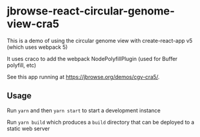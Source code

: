 # jbrowse-react-circular-genome-view-cra5

This is a demo of using the circular genome view with create-react-app v5 (which
uses webpack 5)

It uses craco to add the webpack NodePolyfillPlugin (used for Buffer polyfill,
etc)

See this app running at https://jbrowse.org/demos/cgv-cra5/.

## Usage

Run `yarn` and then `yarn start` to start a development instance

Run `yarn build` which produces a `build` directory that can be deployed to a
static web server
